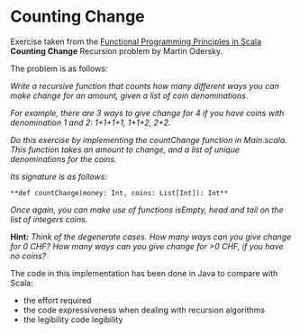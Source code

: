 Counting Change
===============

Exercise taken from the [Functional Programming Principles in Scala](https://class.coursera.org/progfun-004)  **Counting Change** Recursion problem  by Martin Odersky.

The problem is as follows:

*Write a recursive function that counts how many different ways you can make change for an amount, given a list of coin denominations.*

*For example, there are 3 ways to give change for 4 if you have coins with denomination 1 and 2: 1+1+1+1, 1+1+2, 2+2.*

*Do this exercise by implementing the countChange function in Main.scala. This function takes an amount to change, and a list of unique denominations for the coins.*

*Its signature is as follows:*

    **def countChange(money: Int, coins: List[Int]): Int**

*Once again, you can make use of functions isEmpty, head and tail on the list of integers coins.*

**Hint:** *Think of the degenerate cases. How many ways can you give change for 0 CHF? How many ways can you give change for >0 CHF, if you have no coins?*

The code in this implementation has been done in Java to compare with Scala:

* the effort required
* the code expressiveness when dealing with recursion algorithms
* the legibility code legibility